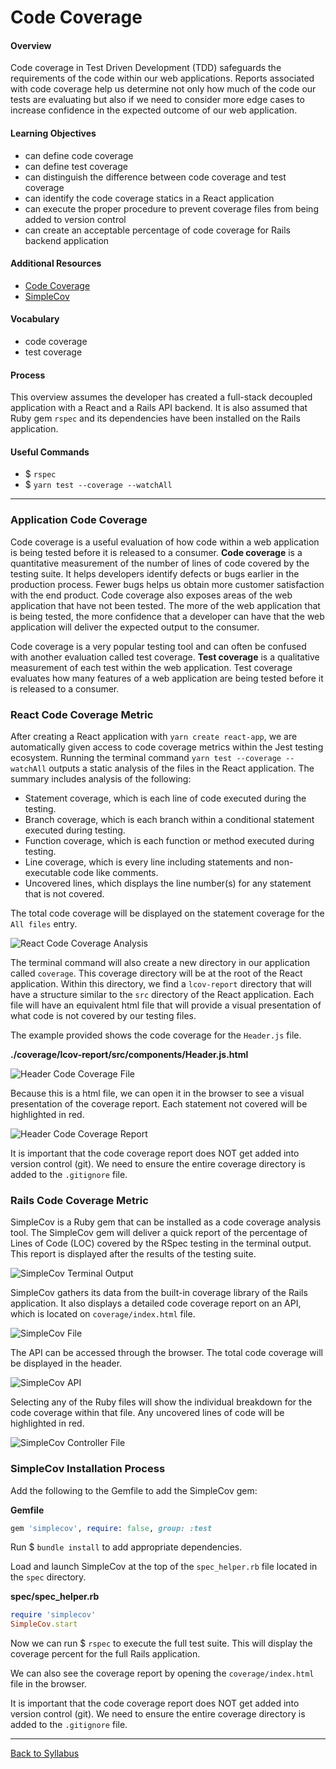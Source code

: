 # Code Coverage

#### Overview

Code coverage in Test Driven Development (TDD) safeguards the requirements of the code within our web applications. Reports associated with code coverage help us determine not only how much of the code our tests are evaluating but also if we need to consider more edge cases to increase confidence in the expected outcome of our web application.

#### Learning Objectives

- can define code coverage
- can define test coverage
- can distinguish the difference between code coverage and test coverage
- can identify the code coverage statics in a React application
- can execute the proper procedure to prevent coverage files from being added to version control
- can create an acceptable percentage of code coverage for Rails backend application

#### Additional Resources

- [Code Coverage](https://www.baeldung.com/cs/code-coverage)
- [SimpleCov](https://www.rubydoc.info/gems/simplecov/0.22.0)

#### Vocabulary

- code coverage
- test coverage

#### Process

This overview assumes the developer has created a full-stack decoupled application with a React and a Rails API backend. It is also assumed that Ruby gem `rspec` and its dependencies have been installed on the Rails application.

#### Useful Commands

- $ `rspec`
- $ `yarn test --coverage --watchAll`

---

### Application Code Coverage

Code coverage is a useful evaluation of how code within a web application is being tested before it is released to a consumer. **Code coverage** is a quantitative measurement of the number of lines of code covered by the testing suite. It helps developers identify defects or bugs earlier in the production process. Fewer bugs helps us obtain more customer satisfaction with the end product. Code coverage also exposes areas of the web application that have not been tested. The more of the web application that is being tested, the more confidence that a developer can have that the web application will deliver the expected output to the consumer.

Code coverage is a very popular testing tool and can often be confused with another evaluation called test coverage. **Test coverage** is a qualitative measurement of each test within the web application. Test coverage evaluates how many features of a web application are being tested before it is released to a consumer.

### React Code Coverage Metric

After creating a React application with `yarn create react-app`, we are automatically given access to code coverage metrics within the Jest testing ecosystem. Running the terminal command `yarn test --coverage --watchAll` outputs a static analysis of the files in the React application. The summary includes analysis of the following:

- Statement coverage, which is each line of code executed during the testing.
- Branch coverage, which is each branch within a conditional statement executed during testing.
- Function coverage, which is each function or method executed during testing.
- Line coverage, which is every line including statements and non-executable code like comments.
- Uncovered lines, which displays the line number(s) for any statement that is not covered.

The total code coverage will be displayed on the statement coverage for the `All files` entry.

![React Code Coverage Analysis](./assets/yarn-coverage-term.png)

The terminal command will also create a new directory in our application called `coverage`. This coverage directory will be at the root of the React application. Within this directory, we find a `lcov-report` directory that will have a structure similar to the `src` directory of the React application. Each file will have an equivalent html file that will provide a visual presentation of what code is not covered by our testing files.

The example provided shows the code coverage for the `Header.js` file.

**./coverage/lcov-report/src/components/Header.js.html**

![Header Code Coverage File](./assets/yarn-coverage-file.png)

Because this is a html file, we can open it in the browser to see a visual presentation of the coverage report. Each statement not covered will be highlighted in red.

![Header Code Coverage Report](./assets/yarn-coverage-browser.png)

It is important that the code coverage report does NOT get added into version control (git). We need to ensure the entire coverage directory is added to the `.gitignore` file.

### Rails Code Coverage Metric

SimpleCov is a Ruby gem that can be installed as a code coverage analysis tool. The SimpleCov gem will deliver a quick report of the percentage of Lines of Code (LOC) covered by the RSpec testing in the terminal output. This report is displayed after the results of the testing suite.

![SimpleCov Terminal Output](./assets/rspec-simplecov-term.png)

SimpleCov gathers its data from the built-in coverage library of the Rails application. It also displays a detailed code coverage report on an API, which is located on `coverage/index.html` file.

![SimpleCov File](./assets/simplecov-file.png)

The API can be accessed through the browser. The total code coverage will be displayed in the header.

![SimpleCov API](./assets/simplecov-browser.png)

Selecting any of the Ruby files will show the individual breakdown for the code coverage within that file. Any uncovered lines of code will be highlighted in red.

![SimpleCov Controller File](./assets/simplecov-controller.png)

### SimpleCov Installation Process

Add the following to the Gemfile to add the SimpleCov gem:

**Gemfile**

```ruby
gem 'simplecov', require: false, group: :test
```

Run $ `bundle install` to add appropriate dependencies.

Load and launch SimpleCov at the top of the `spec_helper.rb` file located in the `spec` directory.

**spec/spec_helper.rb**

```ruby
require 'simplecov'
SimpleCov.start
```

Now we can run $ `rspec` to execute the full test suite. This will display the coverage percent for the full Rails application.

We can also see the coverage report by opening the `coverage/index.html` file in the browser.

It is important that the code coverage report does NOT get added into version control (git). We need to ensure the entire coverage directory is added to the `.gitignore` file.

---

[Back to Syllabus](../README.md#unit-ten-capstone-project-mvp)
